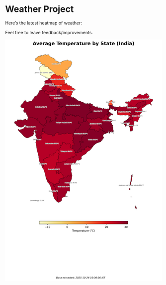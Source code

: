 # Weather Project

Here’s the latest heatmap of weather:

Feel free to leave feedback/improvements.

![India Heatmap](docs/assets/india_heatmap.png?v=FB07F6)
